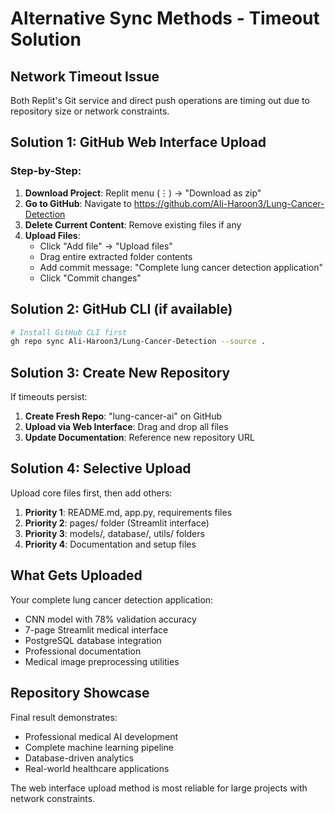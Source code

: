 # Alternative Sync Methods - Timeout Solution

## Network Timeout Issue
Both Replit's Git service and direct push operations are timing out due to repository size or network constraints.

## Solution 1: GitHub Web Interface Upload

### Step-by-Step:
1. **Download Project**: Replit menu (⋮) → "Download as zip"
2. **Go to GitHub**: Navigate to https://github.com/Ali-Haroon3/Lung-Cancer-Detection
3. **Delete Current Content**: Remove existing files if any
4. **Upload Files**: 
   - Click "Add file" → "Upload files"
   - Drag entire extracted folder contents
   - Add commit message: "Complete lung cancer detection application"
   - Click "Commit changes"

## Solution 2: GitHub CLI (if available)
```bash
# Install GitHub CLI first
gh repo sync Ali-Haroon3/Lung-Cancer-Detection --source .
```

## Solution 3: Create New Repository
If timeouts persist:
1. **Create Fresh Repo**: "lung-cancer-ai" on GitHub
2. **Upload via Web Interface**: Drag and drop all files
3. **Update Documentation**: Reference new repository URL

## Solution 4: Selective Upload
Upload core files first, then add others:
1. **Priority 1**: README.md, app.py, requirements files
2. **Priority 2**: pages/ folder (Streamlit interface)
3. **Priority 3**: models/, database/, utils/ folders
4. **Priority 4**: Documentation and setup files

## What Gets Uploaded
Your complete lung cancer detection application:
- CNN model with 78% validation accuracy
- 7-page Streamlit medical interface
- PostgreSQL database integration
- Professional documentation
- Medical image preprocessing utilities

## Repository Showcase
Final result demonstrates:
- Professional medical AI development
- Complete machine learning pipeline
- Database-driven analytics
- Real-world healthcare applications

The web interface upload method is most reliable for large projects with network constraints.